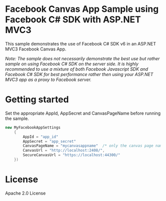 # Facebook Canvas App Sample using Facebook C# SDK with ASP.NET MVC3
This sample demonstrates the use of Facebook C# SDK v6 in an ASP.NET MVC3 Facebook Canvas App.

_Note: The sample does not necessarily demonstrate the best use but rather sample on using Facebook C# SDK on the server side. It is highly recommended to use a mixture of both Facebook Javascript SDK and Facebook C# SDK for best performance rather then using your ASP.NET MVC3 app as a proxy to Facebook server._

# Getting started

Set the appropriate AppId, AppSecret and CanvasPageName before running the sample.

```csharp
new MyFacebookAppSettings
    {
        AppId = "app_id"
        AppSecret = "app_secret"
        CanvasPageName = "mycanvasappname"  /* only the canvas page name and not the full url */
        CanvasUrl = "http://localhost:2408/",
        SecureCanvasUrl = "https://localhost:44300/"
    })
```

# License
Apache 2.0 License

